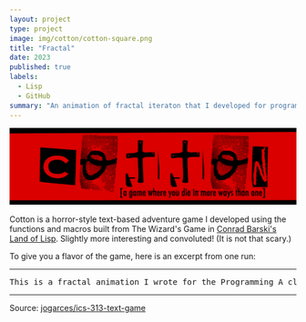 ```yaml
---
layout: project
type: project
image: img/cotton/cotton-square.png
title: "Fractal"
date: 2023
published: true
labels:
  - Lisp
  - GitHub
summary: "An animation of fractal iteraton that I developed for programmig."
---
```


<img class="img-fluid" src="../img/cotton/cotton-header.png">

Cotton is a horror-style text-based adventure game I developed using the functions and macros built from The Wizard's Game in [Conrad Barski's Land of Lisp](http://landoflisp.com/). Slightly more interesting and convoluted! (It is not that scary.)

To give you a flavor of the game, here is an excerpt from one run:

<hr>

<pre>
This is a fractal animation I wrote for the Programming A class, Waseda University. It's not particularly interesting, but it utilizes a painter for drawing, recursion for fractal generation, and a thread to update the drawing.
</pre>

<hr>

Source: <a href="https://github.com/jogarces/ics-313-text-game"><i class="large github icon "></i>jogarces/ics-313-text-game</a>
